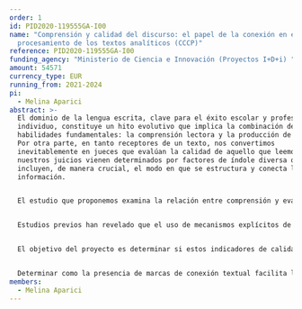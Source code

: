 ```yaml
---
order: 1
id: PID2020-119555GA-I00
name: "Comprensión y calidad del discurso: el papel de la conexión en el
  procesamiento de los textos analíticos (CCCP)"
reference: PID2020-119555GA-I00
funding_agency: "Ministerio de Ciencia e Innovación (Proyectos I+D+i) "
amount: 54571
currency_type: EUR
running_from: 2021-2024
pi:
  - Melina Aparici
abstract: >-
  El dominio de la lengua escrita, clave para el éxito escolar y profesional del
  individuo, constituye un hito evolutivo que implica la combinación de dos
  habilidades fundamentales: la comprensión lectora y la producción de textos.
  Por otra parte, en tanto receptores de un texto, nos convertimos
  inevitablemente en jueces que evalúan la calidad de aquello que leemos y
  nuestros juicios vienen determinados por factores de índole diversa que
  incluyen, de manera crucial, el modo en que se estructura y conecta la
  información. 


  El estudio que proponemos examina la relación entre comprensión y evaluación de los textos escritos a través de los recursos de conexión textual que, según estudios previos, guían los procesos de comprensión y son valorados en la evaluación de la calidad de un texto. Para ello se investigara de manera experimental el papel de mecanismos de cohesión (conectores sintácticos y marcadores discursivos) en la comprensión del discurso escrito, combinando medidas online y offline de comprensión lectora, que se comparara con el uso y la evaluación de estos mecanismos en textos ya disponibles. Los trabajos sobre procesos de comprensión lectora raramente han considerado su relación con la calidad del texto: ambos aspectos se han estudiado por separado y la relación entre ellos es poco conocida. 


  Estudios previos han revelado que el uso de mecanismos explícitos de conectividad es un indicador de calidad textual. Sin embargo, no esta claro como su presencia incide en la comprensión lectora: mientras algunos estudios observan que facilitan el procesamiento porque guían las relaciones entre partes del discurso, otros indican que determinados conectores y estructuras oracionales resultan difíciles de procesar. Cabe preguntarse, pues, como el efecto facilitador de los elementos cohesivos en el discurso compensa la dificultad resultante de la complejidad oracional, y si el efecto facilitador se produce con todo tipo de relación semántica. 


  El objetivo del proyecto es determinar si estos indicadores de calidad textual repercuten en el procesamiento del discurso y facilitan su comprensión, en distintos niveles educativos y en los textos analíticos, típicos de contextos académicos. Pretendemos con ello esclarecer si existe una diferencia entre “leer para evaluar” y “leer para comprender”. Diseñaremos una serie de experimentos de comprensión lectora adaptados al nivel educativo de los participantes (12, 16 años y adultos) y a su condición lingüística (nativos de español vs. Aprendices de l2) en los que se controlara la presencia de elementos de conexión (sintácticos y discursivos) para obtener medidas de tiempo de lectura y de comprensión de texto. Asimismo, diseñaremos una tarea para valorar la adecuación de las marcas de conexión que proporcionara información sobre como se evalúa su presencia en el texto. 


  Determinar como la presencia de marcas de conexión textual facilita la comprensión lectora arrojara luz sobre las habilidades de comprensión del texto y su desarrollo evolutivo. La comparación con datos de evaluación de producción textual revelara la naturaleza de la relación entre aquello que se valora al evaluar un texto y aquello que facilita su lectura. En conjunto, se espera contribuir al conocimiento sobre los procesos de aprendizaje y enseñanza de lenguas y, en particular, sobre el desarrollo de la habilidad de comprender y producir textos analíticos que implican un posicionamiento critico por parte del autor/receptor.
members:
  - Melina Aparici
---
```


